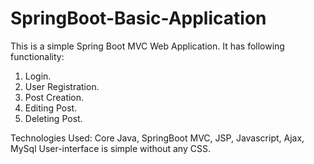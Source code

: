 # SpringBoot-Basic-Application

This is a simple Spring Boot MVC Web Application.
It has following functionality:
1. Login.
2. User Registration.
3. Post Creation.
4. Editing Post.
5. Deleting Post.

Technologies Used: Core Java, SpringBoot MVC, JSP, Javascript, Ajax, MySql
User-interface is simple without any CSS.
